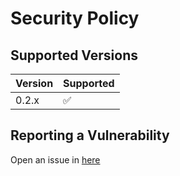 # Security Policy

## Supported Versions

| Version | Supported          |
| ------- | ------------------ |
| 0.2.x   | :white_check_mark: |

## Reporting a Vulnerability

Open an issue in [here](https://github.com/WitecuseDev/typescript-starter/issues)
